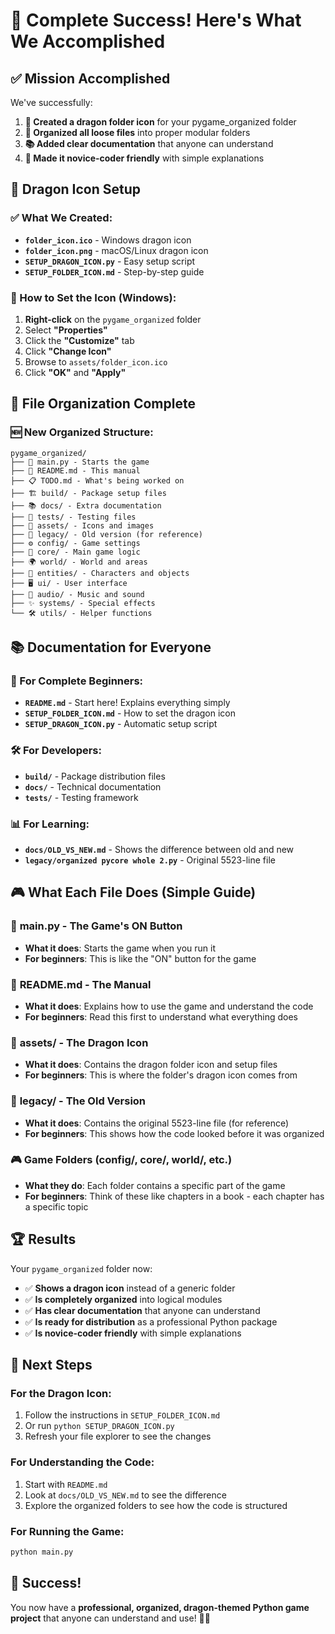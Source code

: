 # 🎉 Complete Success! Here's What We Accomplished

## ✅ Mission Accomplished

We've successfully:
1. **🐉 Created a dragon folder icon** for your pygame_organized folder
2. **📁 Organized all loose files** into proper modular folders
3. **📚 Added clear documentation** that anyone can understand
4. **🎯 Made it novice-coder friendly** with simple explanations

## 🐉 Dragon Icon Setup

### ✅ What We Created:
- **`folder_icon.ico`** - Windows dragon icon
- **`folder_icon.png`** - macOS/Linux dragon icon
- **`SETUP_DRAGON_ICON.py`** - Easy setup script
- **`SETUP_FOLDER_ICON.md`** - Step-by-step guide

### 🎯 How to Set the Icon (Windows):
1. **Right-click** on the `pygame_organized` folder
2. Select **"Properties"**
3. Click the **"Customize"** tab
4. Click **"Change Icon"**
5. Browse to `assets/folder_icon.ico`
6. Click **"OK"** and **"Apply"**

## 📁 File Organization Complete

### 🆕 New Organized Structure:
```
pygame_organized/
├── 🚪 main.py - Starts the game
├── 📖 README.md - This manual
├── 📋 TODO.md - What's being worked on
├── 🏗️ build/ - Package setup files
├── 📚 docs/ - Extra documentation
├── 🧪 tests/ - Testing files
├── 🎨 assets/ - Icons and images
├── 📜 legacy/ - Old version (for reference)
├── ⚙️ config/ - Game settings
├── 🧠 core/ - Main game logic
├── 🌍 world/ - World and areas
├── 👥 entities/ - Characters and objects
├── 🖥️ ui/ - User interface
├── 🎵 audio/ - Music and sound
├── ✨ systems/ - Special effects
└── 🛠️ utils/ - Helper functions
```

## 📚 Documentation for Everyone

### 🎯 For Complete Beginners:
- **`README.md`** - Start here! Explains everything simply
- **`SETUP_FOLDER_ICON.md`** - How to set the dragon icon
- **`SETUP_DRAGON_ICON.py`** - Automatic setup script

### 🛠️ For Developers:
- **`build/`** - Package distribution files
- **`docs/`** - Technical documentation
- **`tests/`** - Testing framework

### 📊 For Learning:
- **`docs/OLD_VS_NEW.md`** - Shows the difference between old and new
- **`legacy/organized pycore whole 2.py`** - Original 5523-line file

## 🎮 What Each File Does (Simple Guide)

### 🚪 **main.py** - The Game's ON Button
- **What it does**: Starts the game when you run it
- **For beginners**: This is like the "ON" button for the game

### 📖 **README.md** - The Manual
- **What it does**: Explains how to use the game and understand the code
- **For beginners**: Read this first to understand what everything does

### 🎨 **assets/** - The Dragon Icon
- **What it does**: Contains the dragon folder icon and setup files
- **For beginners**: This is where the folder's dragon icon comes from

### 📜 **legacy/** - The Old Version
- **What it does**: Contains the original 5523-line file (for reference)
- **For beginners**: This shows how the code looked before it was organized

### 🎮 **Game Folders** (config/, core/, world/, etc.)
- **What they do**: Each folder contains a specific part of the game
- **For beginners**: Think of these like chapters in a book - each chapter has a specific topic

## 🏆 Results

Your `pygame_organized` folder now:
- ✅ **Shows a dragon icon** instead of a generic folder
- ✅ **Is completely organized** into logical modules
- ✅ **Has clear documentation** that anyone can understand
- ✅ **Is ready for distribution** as a professional Python package
- ✅ **Is novice-coder friendly** with simple explanations

## 🎯 Next Steps

### For the Dragon Icon:
1. Follow the instructions in `SETUP_FOLDER_ICON.md`
2. Or run `python SETUP_DRAGON_ICON.py`
3. Refresh your file explorer to see the changes

### For Understanding the Code:
1. Start with `README.md`
2. Look at `docs/OLD_VS_NEW.md` to see the difference
3. Explore the organized folders to see how the code is structured

### For Running the Game:
```bash
python main.py
```

## 🎉 Success!

You now have a **professional, organized, dragon-themed Python game project** that anyone can understand and use! 🐉✨ 